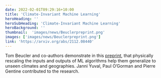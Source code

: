 ```yaml
---
date: 2022-02-01T09:29:16+10:00
title: 'Climate-Invariant Machine Learning'
heroHeading: ''
heroSubHeading: 'Climate-Invariant Machine Learning'
heroBackground: ''
thumbnail:  'images/news/Beuclerpreprint.png'
images: ['images/news/Beuclerpreprint.png']
link: 'https://arxiv.org/abs/2112.08440' 
---
```


Tom Beucler and co-authors demonstrate in this [preprint](https://arxiv.org/abs/2112.08440), that physically rescaling the inputs and outputs of ML algorithms help them generalize to unseen climates and geographies. Janni Yuval, Paul O’Gorman and Pierre Gentine contributed to the research.